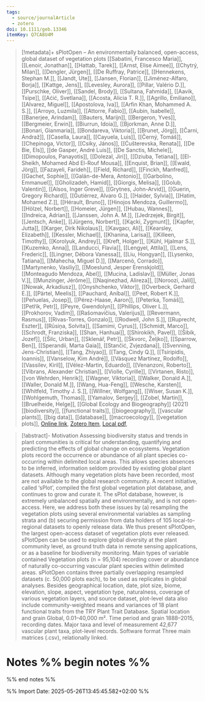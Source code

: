 ```yaml
---
tags:
  - source/journalArticle
  - zotero
doi: 10.1111/geb.13346
itemKey: Q7CA8U4M
---
```

>[!metadata]+
> sPlotOpen – An environmentally balanced, open-access, global dataset of vegetation plots
> [[Sabatini, Francesco Maria]], [[Lenoir, Jonathan]], [[Hattab, Tarek]], [[Arnst, Elise Aimee]], [[Chytrý, Milan]], [[Dengler, Jürgen]], [[De Ruffray, Patrice]], [[Hennekens, Stephan M.]], [[Jandt, Ute]], [[Jansen, Florian]], [[Jiménez-Alfaro, Borja]], [[Kattge, Jens]], [[Levesley, Aurora]], [[Pillar, Valério D.]], [[Purschke, Oliver]], [[Sandel, Brody]], [[Sultana, Fahmida]], [[Aavik, Tsipe]], [[Aćić, Svetlana]], [[Acosta, Alicia T. R.]], [[Agrillo, Emiliano]], [[Alvarez, Miguel]], [[Apostolova, Iva]], [[Arfin Khan, Mohammed A. S.]], [[Arroyo, Luzmila]], [[Attorre, Fabio]], [[Aubin, Isabelle]], [[Banerjee, Arindam]], [[Bauters, Marijn]], [[Bergeron, Yves]], [[Bergmeier, Erwin]], [[Biurrun, Idoia]], [[Bjorkman, Anne D.]], [[Bonari, Gianmaria]], [[Bondareva, Viktoria]], [[Brunet, Jörg]], [[Čarni, Andraž]], [[Casella, Laura]], [[Cayuela, Luis]], [[Černý, Tomáš]], [[Chepinoga, Victor]], [[Csiky, János]], [[Ćušterevska, Renata]], [[De Bie, Els]], [[de Gasper, André Luis]], [[De Sanctis, Michele]], [[Dimopoulos, Panayotis]], [[Dolezal, Jiri]], [[Dziuba, Tetiana]], [[El-Sheikh, Mohamed Abd El-Rouf Mousa]], [[Enquist, Brian]], [[Ewald, Jörg]], [[Fazayeli, Farideh]], [[Field, Richard]], [[Finckh, Manfred]], [[Gachet, Sophie]], [[Galán-de-Mera, Antonio]], [[Garbolino, Emmanuel]], [[Gholizadeh, Hamid]], [[Giorgis, Melisa]], [[Golub, Valentin]], [[Alsos, Inger Greve]], [[Grytnes, John-Arvid]], [[Guerin, Gregory Richard]], [[Gutiérrez, Alvaro G.]], [[Haider, Sylvia]], [[Hatim, Mohamed Z.]], [[Hérault, Bruno]], [[Hinojos Mendoza, Guillermo]], [[Hölzel, Norbert]], [[Homeier, Jürgen]], [[Hubau, Wannes]], [[Indreica, Adrian]], [[Janssen, John A. M.]], [[Jedrzejek, Birgit]], [[Jentsch, Anke]], [[Jürgens, Norbert]], [[Kącki, Zygmunt]], [[Kapfer, Jutta]], [[Karger, Dirk Nikolaus]], [[Kavgacı, Ali]], [[Kearsley, Elizabeth]], [[Kessler, Michael]], [[Khanina, Larisa]], [[Killeen, Timothy]], [[Korolyuk, Andrey]], [[Kreft, Holger]], [[Kühl, Hjalmar S.]], [[Kuzemko, Anna]], [[Landucci, Flavia]], [[Lengyel, Attila]], [[Lens, Frederic]], [[Lingner, Débora Vanessa]], [[Liu, Hongyan]], [[Lysenko, Tatiana]], [[Mahecha, Miguel D.]], [[Marcenò, Corrado]], [[Martynenko, Vasiliy]], [[Moeslund, Jesper Erenskjold]], [[Monteagudo Mendoza, Abel]], [[Mucina, Ladislav]], [[Müller, Jonas V.]], [[Munzinger, Jérôme]], [[Naqinezhad, Alireza]], [[Noroozi, Jalil]], [[Nowak, Arkadiusz]], [[Onyshchenko, Viktor]], [[Overbeck, Gerhard E.]], [[Pärtel, Meelis]], [[Pauchard, Aníbal]], [[Peet, Robert K.]], [[Peñuelas, Josep]], [[Pérez-Haase, Aaron]], [[Peterka, Tomáš]], [[Petřík, Petr]], [[Peyre, Gwendolyn]], [[Phillips, Oliver L.]], [[Prokhorov, Vadim]], [[Rašomavičius, Valerijus]], [[Revermann, Rasmus]], [[Rivas-Torres, Gonzalo]], [[Rodwell, John S.]], [[Ruprecht, Eszter]], [[Rūsiņa, Solvita]], [[Samimi, Cyrus]], [[Schmidt, Marco]], [[Schrodt, Franziska]], [[Shan, Hanhuai]], [[Shirokikh, Pavel]], [[Šibík, Jozef]], [[Šilc, Urban]], [[Sklenář, Petr]], [[Škvorc, Željko]], [[Sparrow, Ben]], [[Sperandii, Marta Gaia]], [[Stančić, Zvjezdana]], [[Svenning, Jens-Christian]], [[Tang, Zhiyao]], [[Tang, Cindy Q.]], [[Tsiripidis, Ioannis]], [[Vanselow, Kim André]], [[Vásquez Martínez, Rodolfo]], [[Vassilev, Kiril]], [[Vélez-Martin, Eduardo]], [[Venanzoni, Roberto]], [[Vibrans, Alexander Christian]], [[Violle, Cyrille]], [[Virtanen, Risto]], [[von Wehrden, Henrik]], [[Wagner, Viktoria]], [[Walker, Donald A.]], [[Waller, Donald M.]], [[Wang, Hua-Feng]], [[Wesche, Karsten]], [[Whitfeld, Timothy J. S.]], [[Willner, Wolfgang]], [[Wiser, Susan K.]], [[Wohlgemuth, Thomas]], [[Yamalov, Sergey]], [[Zobel, Martin]], [[Bruelheide, Helge]], 
> [[Global Ecology and Biogeography]] (2021)
> [[biodiversity]], [[functional traits]], [[biogeography]], [[vascular plants]], [[big data]], [[database]], [[macroecology]], [[vegetation plots]], 
> [Online link](https://onlinelibrary.wiley.com/doi/abs/10.1111/geb.13346), [Zotero Item](zotero://select/library/items/Q7CA8U4M), [Local pdf](file://C:/Users/aburg/Documents/references/zotero/storage/GBSM3W5H/Sabatini2021_sPlotOpenenvironmentally.pdf), 

>[!abstract]-
>Motivation Assessing biodiversity status and trends in plant communities is critical for understanding, quantifying and predicting the effects of global change on ecosystems. Vegetation plots record the occurrence or abundance of all plant species co-occurring within delimited local areas. This allows species absences to be inferred, information seldom provided by existing global plant datasets. Although many vegetation plots have been recorded, most are not available to the global research community. A recent initiative, called ‘sPlot’, compiled the first global vegetation plot database, and continues to grow and curate it. The sPlot database, however, is extremely unbalanced spatially and environmentally, and is not open-access. Here, we address both these issues by (a) resampling the vegetation plots using several environmental variables as sampling strata and (b) securing permission from data holders of 105 local-to-regional datasets to openly release data. We thus present sPlotOpen, the largest open-access dataset of vegetation plots ever released. sPlotOpen can be used to explore global diversity at the plant community level, as ground truth data in remote sensing applications, or as a baseline for biodiversity monitoring. Main types of variable contained Vegetation plots (n = 95,104) recording cover or abundance of naturally co-occurring vascular plant species within delimited areas. sPlotOpen contains three partially overlapping resampled datasets (c. 50,000 plots each), to be used as replicates in global analyses. Besides geographical location, date, plot size, biome, elevation, slope, aspect, vegetation type, naturalness, coverage of various vegetation layers, and source dataset, plot-level data also include community-weighted means and variances of 18 plant functional traits from the TRY Plant Trait Database. Spatial location and grain Global, 0.01–40,000 m². Time period and grain 1888–2015, recording dates. Major taxa and level of measurement 42,677 vascular plant taxa, plot-level records. Software format Three main matrices (.csv), relationally linked.

# Notes %% begin notes %%

%% end notes %%




%% Import Date: 2025-05-26T13:45:45.582+02:00 %%
